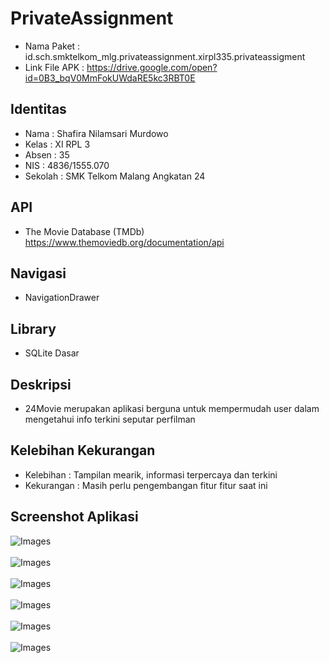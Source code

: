 # PrivateAssignment
* Nama Paket : id.sch.smktelkom_mlg.privateassignment.xirpl335.privateassigment
* Link File APK : https://drive.google.com/open?id=0B3_bqV0MmFokUWdaRE5kc3RBT0E

## Identitas
* Nama  : Shafira Nilamsari Murdowo
* Kelas : XI RPL 3
* Absen : 35
* NIS   : 4836/1555.070
* Sekolah : SMK Telkom Malang Angkatan 24

## API
* The Movie Database (TMDb)
https://www.themoviedb.org/documentation/api

## Navigasi
* NavigationDrawer

## Library
* SQLite Dasar

## Deskripsi
* 24Movie merupakan aplikasi berguna untuk mempermudah user dalam mengetahui info terkini seputar perfilman

## Kelebihan Kekurangan
* Kelebihan : Tampilan mearik, informasi terpercaya dan terkini
* Kekurangan : Masih perlu pengembangan fitur fitur saat ini

## Screenshot Aplikasi

![Images](https://github.com/ShafiraNilam/PrivateAssignment/blob/master/Screenshot_20170514-225452.png)<br><br>
![Images](https://github.com/ShafiraNilam/PrivateAssignment/blob/master/Screenshot_20170514-225457.png)<br><br>
![Images](https://github.com/ShafiraNilam/PrivateAssignment/blob/master/Screenshot_20170514-225501.png)<br><br>
![Images](https://github.com/ShafiraNilam/PrivateAssignment/blob/master/Screenshot_20170514-225506.png)<br><br>
![Images](https://github.com/ShafiraNilam/PrivateAssignment/blob/master/Screenshot_20170514-225526.png)<br><br>
![Images](https://github.com/ShafiraNilam/PrivateAssignment/blob/master/Screenshot_20170514-225542.png)<br><br>
